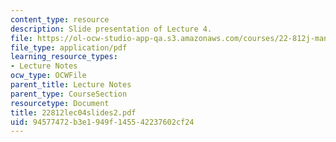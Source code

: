 ```yaml
---
content_type: resource
description: Slide presentation of Lecture 4.
file: https://ol-ocw-studio-app-qa.s3.amazonaws.com/courses/22-812j-managing-nuclear-technology-spring-2004/94577472b3e1949f145542237602cf24_22812lec04slides2.pdf
file_type: application/pdf
learning_resource_types:
- Lecture Notes
ocw_type: OCWFile
parent_title: Lecture Notes
parent_type: CourseSection
resourcetype: Document
title: 22812lec04slides2.pdf
uid: 94577472-b3e1-949f-1455-42237602cf24
---
```

